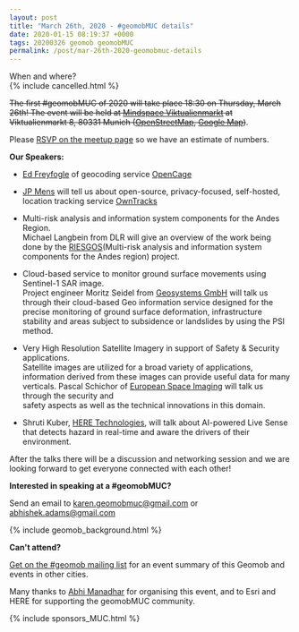 ```yaml
--- 
layout: post
title: "March 26th, 2020 - #geomobMUC details"
date: 2020-01-15 08:19:37 +0000
tags: 20200326 geomob geomobMUC
permalink: /post/mar-26th-2020-geomobmuc-details
---
```


<div class="heading">When and where?</div>
{% include cancelled.html %}

<span style="text-decoration:line-through">The first #geomobMUC of 2020 will take place 18:30 on Thursday, March 26th! The event will be held at [Mindspace Viktualienmarkt](https://www.mindspace.me/munich/viktualienmarkt/) at Viktualienmarkt 8, 80331 Munich ([OpenStreetMap](https://www.openstreetmap.org/#map=19/48.13542/11.57527), [Google Map](https://goo.gl/maps/auJu15Jo7vyVEZqx9))</span>.

Please [RSVP on the meetup page](https://www.meetup.com/Geomob-Munich-geomobMUC/events/267860450/) so we have an estimate of numbers. 


**Our Speakers:**

  * [Ed Freyfogle](https://twitter.com/freyfogle) of geocoding service [OpenCage](https://opencagedata.com/)

  * [JP Mens](https://twitter.com/jpmens) will tell us about open-source,
  privacy-focused, self-hosted, location tracking service [OwnTracks](https://owntracks.org/)
  
  * Multi-risk analysis and information system components for the Andes Region.<br/>
  Michael Langbein from DLR will give an overview of the work being done by the [RIESGOS](https://www.riesgos.de/en/)(Multi-risk
  analysis and information system components for the Andes region) project.
  
   * Cloud-based service to monitor ground surface movements using Sentinel-1 SAR image. <br/>
   Project engineer Moritz Seidel from [Geosystems GmbH](https://www.geosystems.de/) will talk us through their cloud-based Geo
   information service designed for the precise monitoring of ground surface deformation, infrastructure stability and areas subject to
   subsidence or landslides by using the PSI method.
   
   * Very High Resolution Satellite Imagery in support of Safety & Security applications. <br/>
   Satellite images are utilized for a broad variety of applications, information derived from these images can provide useful data for      many verticals. Pascal Schichor of [European Space Imaging](https://www.euspaceimaging.com/) will talk us through the security and    
   safety aspects as well as the technical innovations in this domain.
  
   * Shruti Kuber, [HERE Technologies](https://www.here.com/), will talk about AI-powered Live Sense that detects hazard in real-time and aware the drivers of their environment.
   

After the talks there will be a discussion and networking session and we are looking forward to get everyone connected with each other!

**Interested in speaking at a #geomobMUC?**

Send an email to karen.geomobmuc@gmail.com or abhishek.adams@gmail.com

{% include geomob_background.html %}

**Can't attend?**

[Get on the #geomob mailing list](/mailing-list) for an event summary of this Geomob and events in other cities. 

Many thanks to [Abhi Manadhar](https://twitter.com/abheeman) for organising this event, and to Esri and HERE for supporting the geomobMUC community.

{% include sponsors_MUC.html %}


